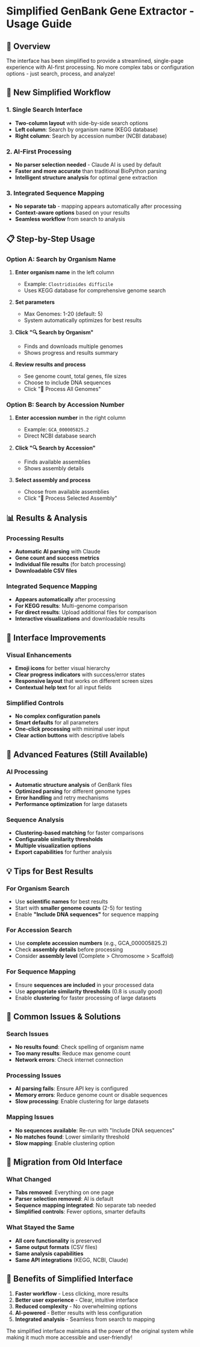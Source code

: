 # Simplified GenBank Gene Extractor - Usage Guide

## 🎯 Overview

The interface has been simplified to provide a streamlined, single-page experience with AI-first processing. No more complex tabs or configuration options - just search, process, and analyze!

## 🚀 New Simplified Workflow

### 1. **Single Search Interface**
- **Two-column layout** with side-by-side search options
- **Left column**: Search by organism name (KEGG database)
- **Right column**: Search by accession number (NCBI database)

### 2. **AI-First Processing**
- **No parser selection needed** - Claude AI is used by default
- **Faster and more accurate** than traditional BioPython parsing
- **Intelligent structure analysis** for optimal gene extraction

### 3. **Integrated Sequence Mapping**
- **No separate tab** - mapping appears automatically after processing
- **Context-aware options** based on your results
- **Seamless workflow** from search to analysis

## 📋 Step-by-Step Usage

### Option A: Search by Organism Name

1. **Enter organism name** in the left column
   - Example: `Clostridioides difficile`
   - Uses KEGG database for comprehensive genome search

2. **Set parameters**
   - Max Genomes: 1-20 (default: 5)
   - System automatically optimizes for best results

3. **Click "🔍 Search by Organism"**
   - Finds and downloads multiple genomes
   - Shows progress and results summary

4. **Review results and process**
   - See genome count, total genes, file sizes
   - Choose to include DNA sequences
   - Click "🚀 Process All Genomes"

### Option B: Search by Accession Number

1. **Enter accession number** in the right column
   - Example: `GCA_000005825.2`
   - Direct NCBI database search

2. **Click "🔍 Search by Accession"**
   - Finds available assemblies
   - Shows assembly details

3. **Select assembly and process**
   - Choose from available assemblies
   - Click "🚀 Process Selected Assembly"

## 📊 Results & Analysis

### Processing Results
- **Automatic AI parsing** with Claude
- **Gene count and success metrics**
- **Individual file results** (for batch processing)
- **Downloadable CSV files**

### Integrated Sequence Mapping
- **Appears automatically** after processing
- **For KEGG results**: Multi-genome comparison
- **For direct results**: Upload additional files for comparison
- **Interactive visualizations** and downloadable results

## 🎨 Interface Improvements

### Visual Enhancements
- **Emoji icons** for better visual hierarchy
- **Clear progress indicators** with success/error states
- **Responsive layout** that works on different screen sizes
- **Contextual help text** for all input fields

### Simplified Controls
- **No complex configuration panels**
- **Smart defaults** for all parameters
- **One-click processing** with minimal user input
- **Clear action buttons** with descriptive labels

## 🔧 Advanced Features (Still Available)

### AI Processing
- **Automatic structure analysis** of GenBank files
- **Optimized parsing** for different genome types
- **Error handling** and retry mechanisms
- **Performance optimization** for large datasets

### Sequence Analysis
- **Clustering-based matching** for faster comparisons
- **Configurable similarity thresholds**
- **Multiple visualization options**
- **Export capabilities** for further analysis

## 💡 Tips for Best Results

### For Organism Search
- Use **scientific names** for best results
- Start with **smaller genome counts** (2-5) for testing
- Enable **"Include DNA sequences"** for sequence mapping

### For Accession Search
- Use **complete accession numbers** (e.g., GCA_000005825.2)
- Check **assembly details** before processing
- Consider **assembly level** (Complete > Chromosome > Scaffold)

### For Sequence Mapping
- Ensure **sequences are included** in your processed data
- Use **appropriate similarity thresholds** (0.8 is usually good)
- Enable **clustering** for faster processing of large datasets

## 🚨 Common Issues & Solutions

### Search Issues
- **No results found**: Check spelling of organism name
- **Too many results**: Reduce max genome count
- **Network errors**: Check internet connection

### Processing Issues
- **AI parsing fails**: Ensure API key is configured
- **Memory errors**: Reduce genome count or disable sequences
- **Slow processing**: Enable clustering for large datasets

### Mapping Issues
- **No sequences available**: Re-run with "Include DNA sequences"
- **No matches found**: Lower similarity threshold
- **Slow mapping**: Enable clustering option

## 🔄 Migration from Old Interface

### What Changed
- **Tabs removed**: Everything on one page
- **Parser selection removed**: AI is default
- **Sequence mapping integrated**: No separate tab needed
- **Simplified controls**: Fewer options, smarter defaults

### What Stayed the Same
- **All core functionality** is preserved
- **Same output formats** (CSV files)
- **Same analysis capabilities**
- **Same API integrations** (KEGG, NCBI, Claude)

## 🎯 Benefits of Simplified Interface

1. **Faster workflow** - Less clicking, more results
2. **Better user experience** - Clear, intuitive interface
3. **Reduced complexity** - No overwhelming options
4. **AI-powered** - Better results with less configuration
5. **Integrated analysis** - Seamless from search to mapping

The simplified interface maintains all the power of the original system while making it much more accessible and user-friendly! 